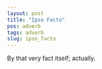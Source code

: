 ```yaml
---
layout: post
title: "Ipso Facto"
pos: adverb
tags: adverb
slug: ipso_facto
---
```

By that very fact itself; actually.
